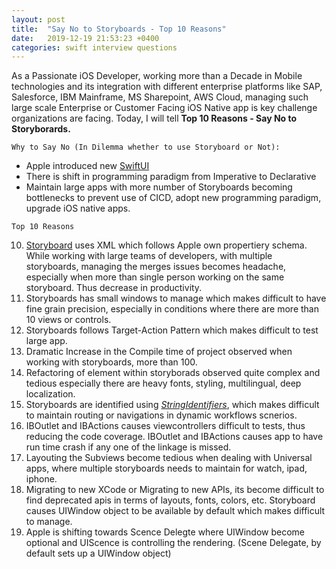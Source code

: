 ```yaml
---
layout: post
title:  "Say No to Storyboards - Top 10 Reasons"
date:   2019-12-19 21:53:23 +0400
categories: swift interview questions
---
```

As a Passionate iOS Developer, working more than a Decade in Mobile technologies and its integration with different enterprise platforms like SAP, Salesforce, IBM Mainframe, MS Sharepoint, AWS Cloud, managing such large scale Enterprise or Customer Facing iOS Native app is key challenge organizations are facing. Today, I will tell **Top 10 Reasons - Say No to Storyborards.**

`Why to Say No (In Dilemma whether to use Storyboard or Not):`

- Apple introduced new [SwiftUI][swiftui]
- There is shift in programming paradigm from Imperative to Declarative
- Maintain large apps with more number of Storyboards becoming bottlenecks to prevent use of CICD, adopt new programming paradigm, upgrade iOS native apps.

`Top 10 Reasons`

10. [Storyboard][storyboard] uses XML which follows Apple own propertiery schema. While working with large teams of developers, with multiple storyboards, managing the merges issues becomes headache, especially when more than single person working on the same storyboard. Thus decrease in productivity.
9. Storyboards has small windows to manage which makes difficult to have fine grain precision, especially in conditions where there are more than 10 views or controls.
8. Storyboards follows Target-Action Pattern which makes difficult to test large app.
7. Dramatic Increase in the Compile time of project observed when working with storyboards, more than 100.
6. Refactoring of element within storyborads observed quite complex and tedious especially there are heavy fonts, styling, multilingual, deep localization.
5. Storyboards are identified using *[StringIdentifiers][segue]*, which makes difficult to maintain routing or navigations in dynamic workflows scnerios.
4. IBOutlet and IBActions causes viewcontrollers difficult to tests, thus reducing the code coverage. IBOutlet and IBActions causes app to have run time crash if any one of the linkage is missed.
3. Layouting the Subviews become tedious when dealing with Universal apps, where multiple storyboards needs to maintain for watch, ipad, iphone.
2. Migrating to new XCode or Migrating to new APIs, its become difficult to find deprecated apis in terms of layouts, fonts, colors, etc. Storyboard causes UIWindow object to be available by default which makes difficult to manage.
1. Apple is shifting towards Scence Delegte where UIWindow become optional and UIScence is controlling the rendering. (Scene Delegate, by default sets up a UIWindow object)

[swiftui]: https://developer.apple.com/xcode/swiftui/
[storyboard]: https://developer.apple.com/library/archive/documentation/ToolsLanguages/Conceptual/Xcode_Overview/UsingInterfaceBuilder.html#//apple_ref/doc/uid/TP40010215-CH42-SW1
[segue]: https://developer.apple.com/documentation/uikit/uistoryboardsegue/1621909-identifier
